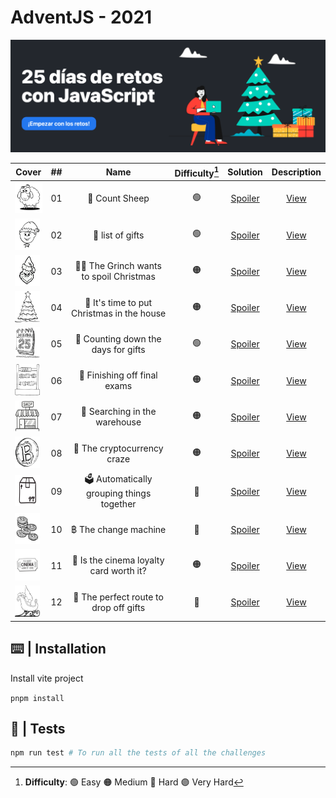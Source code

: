 # AdventJS - 2021

![cover2021](/public/cover2021.png)

| Cover | ##    |                               Name                                    | Difficulty[^1] |  Solution  | Description |
| ----- | :---: |:---------------------------------------------------------------------:|:------------:  | :--------: | :---------: |
| <img src="/public/2021/sheep.png" width="50" height="50" />       |  01   | 🐑 Count Sheep      |  🟢  | [Spoiler](https://github.com/AlecANL/adventjs/blob/main/src/2021/challenges/01/app.ts)         | [View](https://github.com/AlecANL/adventjs/tree/main/src/2021/challenges/01) | 280 |
| <img src="/public/2021/elf.png" width="40" height="50" />       |  02   | 🎁 list of gifts |         🟢     | [Spoiler](https://github.com/AlecANL/adventjs/blob/main/src/2021/challenges/02/app.ts)         | [View](https://github.com/AlecANL/adventjs/tree/main/src/2021/challenges/02)|
| <img src="/public/2021/grinch.png" width="40" height="50" />       |  03   | 🧑‍🎤 The Grinch wants to spoil Christmas|         🟠     | [Spoiler](https://github.com/AlecANL/adventjs/blob/main/src/2021/challenges/03/app.ts)         | [View](https://github.com/AlecANL/adventjs/tree/main/src/2021/challenges/03)|
| <img src="/public/2021/xmas-tree.png" width="40" height="50" />       |  04   | 🎄 It's time to put Christmas in the house|         🟠     | [Spoiler](https://github.com/AlecANL/adventjs/blob/main/src/2021/challenges/04/app.ts)         | [View](https://github.com/AlecANL/adventjs/tree/main/src/2021/challenges/04)|
| <img src="/public/2021/25-december.png" width="40" height="50" />       |  05   | 📆 Counting down the days for gifts |         🟢     | [Spoiler](https://github.com/AlecANL/adventjs/blob/main/src/2021/challenges/05/app.ts)         | [View](https://github.com/AlecANL/adventjs/tree/main/src/2021/challenges/05)|
| <img src="/public/2021/math.png" width="40" height="50" />       |  06   | 🧮 Finishing off final exams |         🟠     | [Spoiler](https://github.com/AlecANL/adventjs/blob/main/src/2021/challenges/06/app.ts)         | [View](https://github.com/AlecANL/adventjs/tree/main/src/2021/challenges/06)|
| <img src="/public/2021/shop.png" width="40" height="50" />       |  07   | 🏪 Searching in the warehouse |         🟠     | [Spoiler](https://github.com/AlecANL/adventjs/blob/main/src/2021/challenges/07/app.ts)         | [View](https://github.com/AlecANL/adventjs/tree/main/src/2021/challenges/07)|
| <img src="/public/2021/bitcoin.png" width="40" height="50" />       |  08   | 💸 The cryptocurrency craze |         🟠     | [Spoiler](https://github.com/AlecANL/adventjs/blob/main/src/2021/challenges/08/app.ts)         | [View](https://github.com/AlecANL/adventjs/tree/main/src/2021/challenges/08)|
| <img src="/public/2021/package.png" width="40" height="50" />       |  09   | 🗳️ Automatically grouping things together |         🔴     | [Spoiler](https://github.com/AlecANL/adventjs/blob/main/src/2021/challenges/09/app.ts)         | [View](https://github.com/AlecANL/adventjs/tree/main/src/2021/challenges/09)|
| <img src="/public/2021/coins.png" width="40" height="50" />       |  10   | ฿ The change machine |         🔴     | [Spoiler](https://github.com/AlecANL/adventjs/blob/main/src/2021/challenges/10/app.ts)         | [View](https://github.com/AlecANL/adventjs/tree/main/src/2021/challenges/10)|
| <img src="/public/2021/cine.png" width="40" height="50" />       |  11   | 🎫 Is the cinema loyalty card worth it? |         🟠     | [Spoiler](https://github.com/AlecANL/adventjs/blob/main/src/2021/challenges/11/app.ts)         | [View](https://github.com/AlecANL/adventjs/tree/main/src/2021/challenges/11)|
| <img src="/public/2021/trineo.png" width="40" height="50" />       |  12   |🧭 The perfect route to drop off gifts |         🔴     | [Spoiler](https://github.com/AlecANL/adventjs/blob/main/src/2021/challenges/12/app.ts)         | [View](https://github.com/AlecANL/adventjs/tree/main/src/2021/challenges/12)|

[^1]: **Difficulty**: 🟢 Easy 🟠 Medium 🔴 Hard 🟣 Very Hard

## ⌨️ | Installation

Install vite project

`pnpm install`

## 🧪 | Tests

```bash
npm run test # To run all the tests of all the challenges
```
